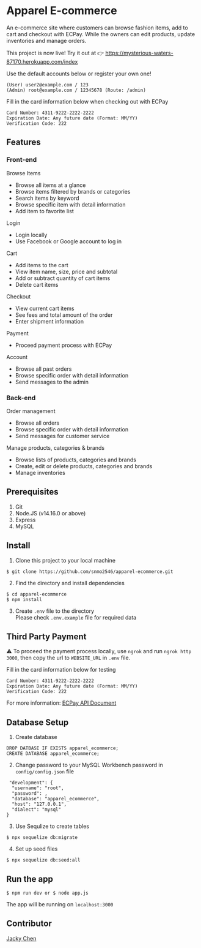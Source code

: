 # Apparel E-commerce

An e-commerce site where customers can browse fashion items, add to cart and checkout with ECPay. While the owners can edit products, update inventories and manage orders.

This project is now live! Try it out at 👉 https://mysterious-waters-87170.herokuapp.com/index <br>

Use the default accounts below or register your own one!
<pre><code>(User) user2@example.com / 123 
(Admin) root@example.com / 12345678 (Route: /admin)</code></pre>

Fill in the card information below when checking out with ECPay
<pre><code>Card Number: 4311-9222-2222-2222
Expiration Date: Any future date (Format: MM/YY)
Verification Code: 222</code></pre>

## Features
### Front-end
Browse Items
* Browse all items at a glance
* Browse items filtered by brands or categories
* Search items by keyword
* Browse specific item with detail information
* Add item to favorite list

Login
* Login locally
* Use Facebook or Google account to log in

Cart
* Add items to the cart
* View item name, size, price and subtotal
* Add or subtract quantity of cart items
* Delete cart items

Checkout
* View current cart items
* See fees and total amount of the order
* Enter shipment information

Payment
* Proceed payment process with ECPay

Account
* Browse all past orders
* Browse specific order with detail information
* Send messages to the admin

### Back-end
Order management
* Browse all orders
* Browse specific order with detail information
* Send messages for customer service

Manage products, categories & brands
* Browse lists of products, categories and brands
* Create, edit or delete products, categories and brands
* Manage inventories

## Prerequisites
1. Git
2. Node.JS (v14.16.0 or above)
3. Express
4. MySQL

## Install
1. Clone this project to your local machine
<pre><code>$ git clone https://github.com/snmo2546/apparel-ecommerce.git</code></pre>
2. Find the directory and install dependencies
<pre><code>$ cd apparel-ecommerce
$ npm install</code></pre>
3. Create `.env` file to the directory<br>
Please check `.env.example` file for required data

## Third Party Payment
⚠ To proceed the payment process locally, use `ngrok` and run `ngrok http 3000`, then copy the url to `WEBSITE_URL` in `.env` file.

Fill in the card information below for testing
<pre><code>Card Number: 4311-9222-2222-2222
Expiration Date: Any future date (Format: MM/YY)
Verification Code: 222</code></pre>

For more information: [ECPay API Document](https://www.ecpay.com.tw/Content/files/ecpay011EN.pdf)

## Database Setup
1. Create database
<pre><code>DROP DATBASE IF EXISTS apparel_ecommerce;
CREATE DATABASE apparel_ecommerce;</code></pre>

2. Change password to your MySQL Workbench password in `config/config.json` file
<pre><code> "development": {
  "username": "root",
  "password": <YOUR MySQL Workbench Password>,
  "database": "apparel_ecommerce",
  "host": "127.0.0.1",
  "dialect": "mysql"
}</code></pre>

3. Use Sequlize to create tables
<pre><code>$ npx sequelize db:migrate</code></pre>

4. Set up seed files
<pre><code>$ npx sequelize db:seed:all</code></pre>

## Run the app
<pre><code>$ npm run dev or $ node app.js</code></pre>
The app will be running on `localhost:3000`

## Contributor
[Jacky Chen](https://github.com/snmo2546)
